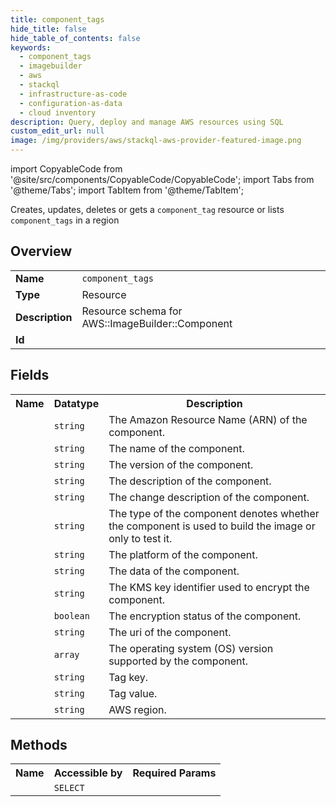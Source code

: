 ```yaml
---
title: component_tags
hide_title: false
hide_table_of_contents: false
keywords:
  - component_tags
  - imagebuilder
  - aws
  - stackql
  - infrastructure-as-code
  - configuration-as-data
  - cloud inventory
description: Query, deploy and manage AWS resources using SQL
custom_edit_url: null
image: /img/providers/aws/stackql-aws-provider-featured-image.png
---
```


import CopyableCode from '@site/src/components/CopyableCode/CopyableCode';
import Tabs from '@theme/Tabs';
import TabItem from '@theme/TabItem';

Creates, updates, deletes or gets a <code>component_tag</code> resource or lists <code>component_tags</code> in a region

## Overview
<table><tbody>
<tr><td><b>Name</b></td><td><code>component_tags</code></td></tr>
<tr><td><b>Type</b></td><td>Resource</td></tr>
<tr><td><b>Description</b></td><td>Resource schema for AWS::ImageBuilder::Component</td></tr>
<tr><td><b>Id</b></td><td><CopyableCode code="aws.imagebuilder.component_tags" /></td></tr>
</tbody></table>

## Fields
<table><tbody><tr><th>Name</th><th>Datatype</th><th>Description</th></tr><tr><td><CopyableCode code="arn" /></td><td><code>string</code></td><td>The Amazon Resource Name (ARN) of the component.</td></tr>
<tr><td><CopyableCode code="name" /></td><td><code>string</code></td><td>The name of the component.</td></tr>
<tr><td><CopyableCode code="version" /></td><td><code>string</code></td><td>The version of the component.</td></tr>
<tr><td><CopyableCode code="description" /></td><td><code>string</code></td><td>The description of the component.</td></tr>
<tr><td><CopyableCode code="change_description" /></td><td><code>string</code></td><td>The change description of the component.</td></tr>
<tr><td><CopyableCode code="type" /></td><td><code>string</code></td><td>The type of the component denotes whether the component is used to build the image or only to test it.</td></tr>
<tr><td><CopyableCode code="platform" /></td><td><code>string</code></td><td>The platform of the component.</td></tr>
<tr><td><CopyableCode code="data" /></td><td><code>string</code></td><td>The data of the component.</td></tr>
<tr><td><CopyableCode code="kms_key_id" /></td><td><code>string</code></td><td>The KMS key identifier used to encrypt the component.</td></tr>
<tr><td><CopyableCode code="encrypted" /></td><td><code>boolean</code></td><td>The encryption status of the component.</td></tr>
<tr><td><CopyableCode code="uri" /></td><td><code>string</code></td><td>The uri of the component.</td></tr>
<tr><td><CopyableCode code="supported_os_versions" /></td><td><code>array</code></td><td>The operating system (OS) version supported by the component.</td></tr>
<tr><td><CopyableCode code="tag_key" /></td><td><code>string</code></td><td>Tag key.</td></tr>
<tr><td><CopyableCode code="tag_value" /></td><td><code>string</code></td><td>Tag value.</td></tr>
<tr><td><CopyableCode code="region" /></td><td><code>string</code></td><td>AWS region.</td></tr>
</tbody></table>

## Methods

<table><tbody>
  <tr>
    <th>Name</th>
    <th>Accessible by</th>
    <th>Required Params</th>
  </tr>
  <tr>
    <td><CopyableCode code="view" /></td>
    <td><code>SELECT</code></td>
    <td><CopyableCode code="region" /></td>
  </tr>
</tbody></table>








